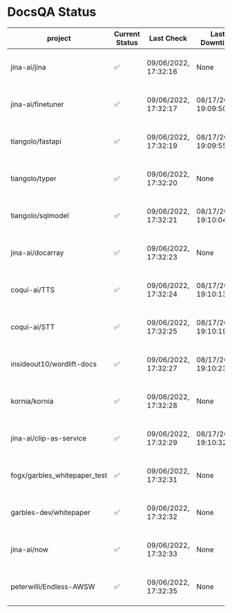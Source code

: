 # DocsQA Status

|          project           |Current Status|     Last Check     |   Last Downtime    |              % Uptime              |
|----------------------------|--------------|--------------------|--------------------|------------------------------------|
|jina-ai/jina                |✅            |09/06/2022, 17:32:16|None                |100.000 (since 08/29/2022, 11:24:14)|
|jina-ai/finetuner           |✅            |09/06/2022, 17:32:17|08/17/2022, 19:09:50|98.654 (since 08/15/2022, 07:09:42) |
|tiangolo/fastapi            |✅            |09/06/2022, 17:32:19|08/17/2022, 19:09:55|98.825 (since 08/15/2022, 07:09:42) |
|tiangolo/typer              |✅            |09/06/2022, 17:32:20|None                |100.000 (since 09/05/2022, 23:29:05)|
|tiangolo/sqlmodel           |✅            |09/06/2022, 17:32:21|08/17/2022, 19:10:04|94.429 (since 08/15/2022, 07:09:42) |
|jina-ai/docarray            |✅            |09/06/2022, 17:32:23|None                |99.719 (since 08/24/2022, 01:39:12) |
|coqui-ai/TTS                |✅            |09/06/2022, 17:32:24|08/17/2022, 19:10:13|99.817 (since 08/15/2022, 07:09:42) |
|coqui-ai/STT                |✅            |09/06/2022, 17:32:25|08/17/2022, 19:10:19|96.826 (since 08/15/2022, 07:09:42) |
|insideout10/wordlift-docs   |✅            |09/06/2022, 17:32:27|08/17/2022, 19:10:23|96.667 (since 08/15/2022, 07:09:42) |
|kornia/kornia               |✅            |09/06/2022, 17:32:28|None                |99.464 (since 08/30/2022, 13:49:49) |
|jina-ai/clip-as-service     |✅            |09/06/2022, 17:32:29|08/17/2022, 19:10:32|99.818 (since 08/15/2022, 07:09:42) |
|fogx/garbles_whitepaper_test|✅            |09/06/2022, 17:32:31|None                |100.000 (since 09/05/2022, 12:53:01)|
|garbles-dev/whitepaper      |✅            |09/06/2022, 17:32:32|None                |99.589 (since 08/24/2022, 01:39:12) |
|jina-ai/now                 |✅            |09/06/2022, 17:32:33|None                |100.000 (since 08/24/2022, 01:39:12)|
|peterwilli/Endless-AWSW     |✅            |09/06/2022, 17:32:35|None                |100.000 (since 09/05/2022, 08:33:35)|
